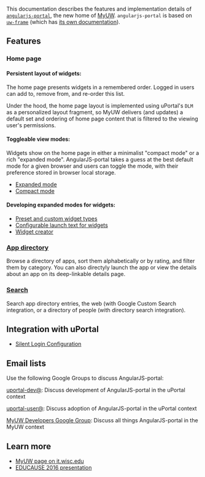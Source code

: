 This documentation describes the features and implementation details of [`angularjs-portal`](https://github.com/UW-Madison-DoIT/angularjs-portal), the new home of [MyUW](https://it.wisc.edu/services/myuw/). `angularjs-portal` is based on [`uw-frame`](https://github.com/UW-Madison-DoIT/uw-frame) (which has [its own documentation](http://uw-madison-doit.github.io/uw-frame/)).

## Features

### Home page

#### Persistent layout of widgets:
The home page presents widgets in a remembered order. Logged in users can add to, remove from, and re-order this list.

Under the hood, the home page layout is implemented using uPortal's `DLM` as a personalized layout fragment, so MyUW delivers (and updates) a
default set and ordering of home page content that is filtered to the viewing user's permissions.

#### Toggleable view modes:

Widgets show on the home page in either a minimalist "compact mode" or a rich "expanded mode". AngularJS-portal takes a guess at the best default mode for a given browser and users can toggle the mode, with their preference stored in browser local storage.

+ [Expanded mode](expanded.md)
+ [Compact mode](compact.md)

#### Developing expanded modes for widgets:

+ [Preset and custom widget types](widgets.md)
+ [Configurable launch text for widgets](widget-launch-button.md)
+ [Widget creator](https://public.my.wisc.edu/web/widget-creator)

### [App directory](app-directory.md)

Browse a directory of apps, sort them alphabetically or by rating, and filter them by category. You can also directyly launch the app or view the details about an app on its deep-linkable details page.

### [Search](search.md)

Search app directory entries, the web (with Google Custom Search integration, or a directory of people (with directory search integration).

## Integration with uPortal
+ [Silent Login Configuration](silent-login.md)

## Email lists

Use the following Google Groups to discuss AngularJS-portal:

[uportal-dev@][]: Discuss development of AngularJS-portal in the uPortal context

[uportal-user@][]: Discuss adoption of AngularJS-portal in the uPortal context

[MyUW Developers Google Group][]: Discuss all things AngularJS-portal in the MyUW context

## Learn more

+ [MyUW page on it.wisc.edu][MyUW service page]
+ [EDUCAUSE 2016 presentation][]

[MyUW Developers Google Group]: https://groups.google.com/forum/#!forum/myuw-developers
[uportal-dev@]: https://groups.google.com/a/apereo.org/forum/#!forum/uportal-dev
[uportal-user@]: https://groups.google.com/a/apereo.org/forum/#!forum/uportal-user

[MyUW service page]: https://it.wisc.edu/services/myuw/
[EDUCAUSE 2016 presentation]: https://goo.gl/AdFXF2
